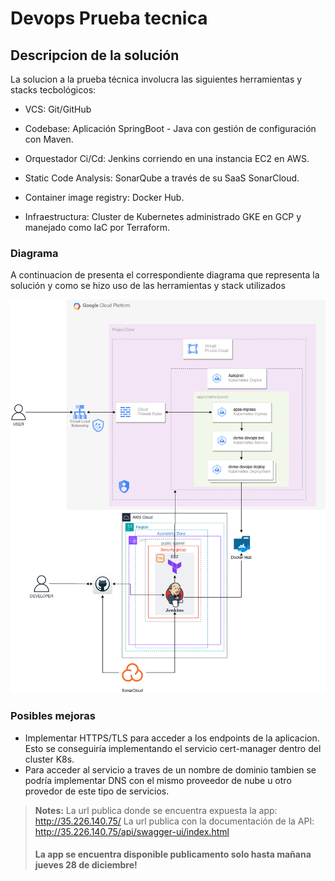 # Devops Prueba tecnica

## Descripcion de la solución

La solucion a la prueba técnica involucra las siguientes herramientas y stacks tecbológicos:

* VCS: Git/GitHub

* Codebase: Aplicación SpringBoot - Java con gestión de configuración con Maven.

* Orquestador Ci/Cd: Jenkins corriendo en una instancia EC2 en AWS.

* Static Code Analysis: SonarQube a través de su SaaS SonarCloud.

* Container image registry: Docker Hub.

* Infraestructura: Cluster de Kubernetes administrado GKE en GCP y manejado como IaC por Terraform.

### Diagrama

A continuacion de presenta el correspondiente diagrama que representa la solución y como se hizo uso de las herramientas y stack utilizados

![](images/Devsu-devops2.drawio.png)


### Posibles mejoras

* Implementar HTTPS/TLS para acceder a los endpoints de la aplicacion. Esto se conseguiría implementando el servicio cert-manager dentro del cluster K8s.
* Para acceder al servicio a traves de un nombre de dominio tambien se podría implementar DNS con el mismo proveedor de nube u otro provedor de este tipo de servicios.

> **Notes:**
> La url publica donde se encuentra expuesta la app: http://35.226.140.75/
> La url publica con la documentación de la API: http://35.226.140.75/api/swagger-ui/index.html
> #### La app se encuentra disponible publicamento solo hasta mañana jueves 28 de diciembre!
> 
